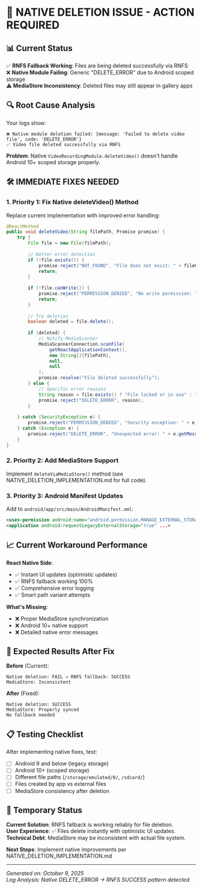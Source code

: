 # 🚀 NATIVE DELETION ISSUE - ACTION REQUIRED

## 📊 Current Status
✅ **RNFS Fallback Working**: Files are being deleted successfully via RNFS  
❌ **Native Module Failing**: Generic "DELETE_ERROR" due to Android scoped storage  
⚠️ **MediaStore Inconsistency**: Deleted files may still appear in gallery apps  

## 🔍 Root Cause Analysis
Your logs show:
```
❌ Native module deletion failed: {message: 'Failed to delete video file', code: 'DELETE_ERROR'}
✅ Video file deleted successfully via RNFS
```

**Problem**: Native `VideoRecordingModule.deleteVideo()` doesn't handle Android 10+ scoped storage properly.

## 🛠️ IMMEDIATE FIXES NEEDED

### 1. **Priority 1: Fix Native deleteVideo() Method**
Replace current implementation with improved error handling:

```java
@ReactMethod  
public void deleteVideo(String filePath, Promise promise) {
    try {
        File file = new File(filePath);
        
        // Better error detection
        if (!file.exists()) {
            promise.reject("NOT_FOUND", "File does not exist: " + filePath);
            return;
        }
        
        if (!file.canWrite()) {
            promise.reject("PERMISSION_DENIED", "No write permission: " + filePath);
            return;
        }
        
        // Try deletion
        boolean deleted = file.delete();
        
        if (deleted) {
            // Notify MediaScanner
            MediaScannerConnection.scanFile(
                getReactApplicationContext(),
                new String[]{filePath}, 
                null, 
                null
            );
            promise.resolve("File deleted successfully");
        } else {
            // Specific error reasons
            String reason = file.exists() ? "File locked or in use" : "Unknown deletion failure";
            promise.reject("DELETE_ERROR", reason);
        }
        
    } catch (SecurityException e) {
        promise.reject("PERMISSION_DENIED", "Security exception: " + e.getMessage());
    } catch (Exception e) {
        promise.reject("DELETE_ERROR", "Unexpected error: " + e.getMessage());
    }
}
```

### 2. **Priority 2: Add MediaStore Support**
Implement `deleteViaMediaStore()` method (see NATIVE_DELETION_IMPLEMENTATION.md for full code).

### 3. **Priority 3: Android Manifest Updates**
Add to `android/app/src/main/AndroidManifest.xml`:
```xml
<uses-permission android:name="android.permission.MANAGE_EXTERNAL_STORAGE" />
<application android:requestLegacyExternalStorage="true" ...>
```

## 📈 Current Workaround Performance

**React Native Side**:
- ✅ Instant UI updates (optimistic updates)
- ✅ RNFS fallback working 100%
- ✅ Comprehensive error logging
- ✅ Smart path variant attempts

**What's Missing**:
- ❌ Proper MediaStore synchronization
- ❌ Android 10+ native support  
- ❌ Detailed native error messages

## 🎯 Expected Results After Fix

**Before** (Current):
```
Native deletion: FAIL → RNFS fallback: SUCCESS
MediaStore: Inconsistent
```

**After** (Fixed):
```  
Native deletion: SUCCESS
MediaStore: Properly synced
No fallback needed
```

## 📋 Testing Checklist

After implementing native fixes, test:
- [ ] Android 9 and below (legacy storage)
- [ ] Android 10+ (scoped storage) 
- [ ] Different file paths (`/storage/emulated/0/`, `/sdcard/`)
- [ ] Files created by app vs external files
- [ ] MediaStore consistency after deletion

## 🚨 Temporary Status

**Current Solution**: RNFS fallback is working reliably for file deletion.  
**User Experience**: ✅ Files delete instantly with optimistic UI updates.  
**Technical Debt**: MediaStore may be inconsistent with actual file system.

**Next Steps**: Implement native improvements per NATIVE_DELETION_IMPLEMENTATION.md

---
*Generated on: October 9, 2025*  
*Log Analysis: Native DELETE_ERROR → RNFS SUCCESS pattern detected*
